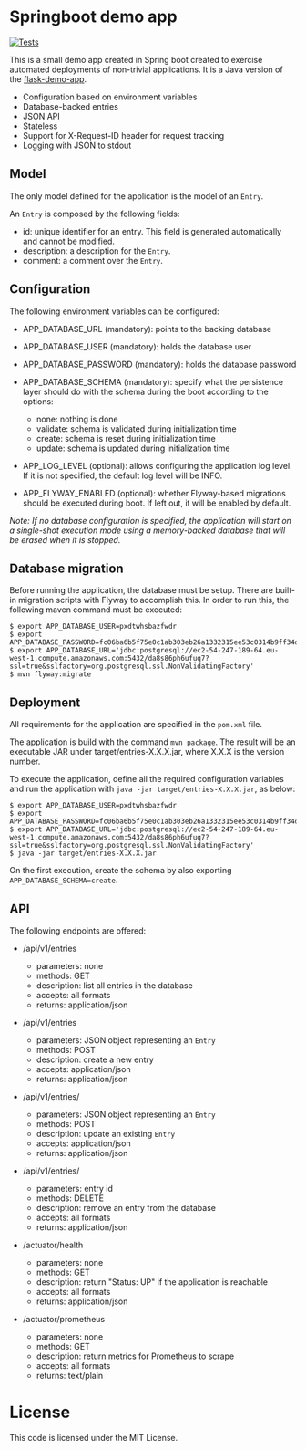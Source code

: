 # Springboot demo app

[![Tests](https://github.com/jeduardo/springboot-demo-app/actions/workflows/test.yml/badge.svg)](https://github.com/jeduardo/springboot-demo-app/actions/workflows/test.yml)

This is a small demo app created in Spring boot created to exercise automated deployments
of non-trivial applications. It is a Java version of the [flask-demo-app](https://github.com/jeduardo/flask-demo-app).

- Configuration based on environment variables
- Database-backed entries
- JSON API
- Stateless
- Support for X-Request-ID header for request tracking
- Logging with JSON to stdout

## Model

The only model defined for the application is the model of an `Entry`.

An `Entry` is composed by the following fields:

- id: unique identifier for an entry. This field is generated automatically
  and cannot be modified.
- description: a description for the `Entry`.
- comment: a comment over the `Entry`.

## Configuration

The following environment variables can be configured:

- APP_DATABASE_URL (mandatory): points to the backing database

- APP_DATABASE_USER (mandatory): holds the database user

- APP_DATABASE_PASSWORD (mandatory): holds the database password

- APP_DATABASE_SCHEMA (mandatory): specify what the persistence layer should do with the schema during the boot according to the options:

  - none: nothing is done
  - validate: schema is validated during initialization time
  - create: schema is reset during initialization time
  - update: schema is updated during initialization time

- APP_LOG_LEVEL (optional): allows configuring the application log level. If it is
  not specified, the default log level will be INFO.

- APP_FLYWAY_ENABLED (optional): whether Flyway-based migrations should be executed during boot. If left out, it will be enabled by default.

_Note: If no database configuration is specified, the application will start on a single-shot execution mode using a memory-backed database that will be erased when it is stopped._

## Database migration

Before running the application, the database must be setup. There are built-in migration
scripts with Flyway to accomplish this. In order to run this, the following maven command
must be executed:

```ShellSession
$ export APP_DATABASE_USER=pxdtwhsbazfwdr
$ export APP_DATABASE_PASSWORD=fc06ba6b5f75e0c1ab303eb26a1332315ee53c0314b9ff34dcbbe7cc0b21005f
$ export APP_DATABASE_URL='jdbc:postgresql://ec2-54-247-189-64.eu-west-1.compute.amazonaws.com:5432/da8s86ph6ufuq7?ssl=true&sslfactory=org.postgresql.ssl.NonValidatingFactory'
$ mvn flyway:migrate
```

## Deployment

All requirements for the application are specified in the `pom.xml` file.

The application is build with the command `mvn package`. The result will be an executable JAR under target/entries-X.X.X.jar, where X.X.X is the version number.

To execute the application, define all the required configuration variables and run the application with `java -jar target/entries-X.X.X.jar`, as below:

```ShellSession
$ export APP_DATABASE_USER=pxdtwhsbazfwdr
$ export APP_DATABASE_PASSWORD=fc06ba6b5f75e0c1ab303eb26a1332315ee53c0314b9ff34dcbbe7cc0b21005f
$ export APP_DATABASE_URL='jdbc:postgresql://ec2-54-247-189-64.eu-west-1.compute.amazonaws.com:5432/da8s86ph6ufuq7?ssl=true&sslfactory=org.postgresql.ssl.NonValidatingFactory'
$ java -jar target/entries-X.X.X.jar
```

On the first execution, create the schema by also exporting `APP_DATABASE_SCHEMA=create`.

## API

The following endpoints are offered:

- /api/v1/entries

  - parameters: none
  - methods: GET
  - description: list all entries in the database
  - accepts: all formats
  - returns: application/json

- /api/v1/entries

  - parameters: JSON object representing an `Entry`
  - methods: POST
  - description: create a new entry
  - accepts: application/json
  - returns: application/json

- /api/v1/entries/<id>

  - parameters: JSON object representing an `Entry`
  - methods: POST
  - description: update an existing `Entry`
  - accepts: application/json
  - returns: application/json

- /api/v1/entries/<id>

  - parameters: entry id
  - methods: DELETE
  - description: remove an entry from the database
  - accepts: all formats
  - returns: application/json

- /actuator/health

  - parameters: none
  - methods: GET
  - description: return "Status: UP" if the application is reachable
  - accepts: all formats
  - returns: application/json

- /actuator/prometheus
  - parameters: none
  - methods: GET
  - description: return metrics for Prometheus to scrape
  - accepts: all formats
  - returns: text/plain

# License

This code is licensed under the MIT License.
